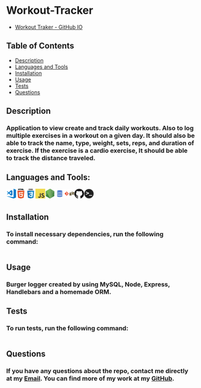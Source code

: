 
# **Workout-Tracker**

- [Workout Traker - GitHub IO](https://shadysaleh01.github.io/workout-tracker/)


## Table of Contents
- [Description](#description)
- [Languages and Tools](#languagesandtools)
- [Installation](#installation)
- [Usage](#usage)
- [Tests](#tests)
- [Questions](#questions)

## Description
### Application to view create and track daily workouts. Also to log multiple exercises in a workout on a given day. It should also be able to track the name, type, weight, sets, reps, and duration of exercise. If the exercise is a cardio exercise, It should be able to track the distance traveled.

## Languages and Tools:
<img align="left" alt="Visual Studio Code" width="26px" src="https://raw.githubusercontent.com/github/explore/80688e429a7d4ef2fca1e82350fe8e3517d3494d/topics/visual-studio-code/visual-studio-code.png" />
<img align="left" alt="HTML5" width="26px" src="https://raw.githubusercontent.com/github/explore/80688e429a7d4ef2fca1e82350fe8e3517d3494d/topics/html/html.png" />
<img align="left" alt="CSS3" width="26px" src="https://raw.githubusercontent.com/github/explore/80688e429a7d4ef2fca1e82350fe8e3517d3494d/topics/css/css.png" />
<img align="left" alt="JavaScript" width="26px" src="https://raw.githubusercontent.com/github/explore/80688e429a7d4ef2fca1e82350fe8e3517d3494d/topics/javascript/javascript.png" />
<img align="left" alt="Node.js" width="26px" src="https://raw.githubusercontent.com/github/explore/80688e429a7d4ef2fca1e82350fe8e3517d3494d/topics/nodejs/nodejs.png" />
<img align="left" alt="SQL" width="26px" src="https://raw.githubusercontent.com/github/explore/80688e429a7d4ef2fca1e82350fe8e3517d3494d/topics/sql/sql.png" />
<img align="left" alt="Git" width="26px" src="https://raw.githubusercontent.com/github/explore/80688e429a7d4ef2fca1e82350fe8e3517d3494d/topics/git/git.png" />
<img align="left" alt="GitHub" width="26px" src="https://raw.githubusercontent.com/github/explore/78df643247d429f6cc873026c0622819ad797942/topics/github/github.png" />
<img align="left" alt="Terminal" width="26px" src="https://raw.githubusercontent.com/github/explore/80688e429a7d4ef2fca1e82350fe8e3517d3494d/topics/terminal/terminal.png" />
<br><br>

## Installation
### To install necessary dependencies, run the following command: 
```

```
## Usage
### Burger logger created by using MySQL, Node, Express, Handlebars and a homemade ORM.

## Tests
### To run tests, run the following command: 
 ``` 

 ```
## Questions
### If you have any questions about the repo, contact me directly at my [Email](mailto:shadysaleh01@gmail.com). You can find more of my work at my [GitHub](https://github.com/shadysaleh01).

